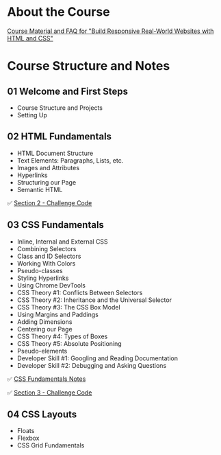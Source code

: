# About the Course

[Course Material and FAQ for "Build Responsive Real-World Websites with HTML and CSS"](README-AboutCourse.md)

# Course Structure and Notes

## 01 Welcome and First Steps

- Course Structure and Projects
- Setting Up

## 02 HTML Fundamentals

- HTML Document Structure
- Text Elements: Paragraphs, Lists, etc.
- Images and Attributes
- Hyperlinks
- Structuring our Page
- Semantic HTML

✅ [Section 2 - Challenge Code](starter/02-HTML-Fundamentals/Challenge.html)

## 03 CSS Fundamentals

- Inline, Internal and External CSS
- Combining Selectors
- Class and ID Selectors
- Working With Colors
- Pseudo-classes
- Styling Hyperlinks
- Using Chrome DevTools
- CSS Theory #1: Conflicts Between Selectors
- CSS Theory #2: Inheritance and the Universal Selector
- CSS Theory #3: The CSS Box Model
- Using Margins and Paddings
- Adding Dimensions
- Centering our Page
- CSS Theory #4: Types of Boxes
- CSS Theory #5: Absolute Positioning
- Pseudo-elements
- Developer Skill #1: Googling and Reading Documentation
- Developer Skill #2: Debugging and Asking Questions

✅ [CSS Fundamentals Notes](starter/03-CSS-Fundamentals/03_Notes.md)

✅ [Section 3 - Challenge Code](starter/03-CSS-Fundamentals/Challenge.html)

## 04 CSS Layouts

- Floats
- Flexbox
- CSS Grid Fundamentals
